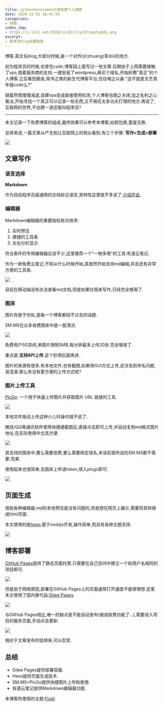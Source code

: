 ```yaml
---
title: gitee+hexo+smms打造免费个人博客
date: 2020-12-01 16:41:54
categories:
- 闲聊
index_img:
- https://i.loli.net/2020/12/01/ily1SYcpaZsqbHL.png
excerpt:
- 程序员blog白嫖指南
---
```

 博客,英文名blog,大部分时候,是一个对外分(zhuang)享(bi)的地方.

 初为程序员的时候,也曾在csdn,博客园上面写过一些文章.后期由于上网需要接触了vps,借着服务商的支持,一键安装了wordpress,再买个域名,开始折腾"真正"的个人博客.之后看到掘金,简书之类的新生代博客平台,往往嗤之以鼻:"这不就是文艺青年版csdn么?"

 随着热情慢慢减退,自建vps变成直接使用机场,个人博客也随之关闭,加之名利之心看淡,开始寻找一个真正可以记录一些东西,又不用花太多功夫打理的地方.再说了,互联网的世界,不白嫖一波还能叫程序员?


---

本文记录一下免费博客的组成,最终效果可以参考本博客,如假包换,童叟无欺.

 总体来说,一篇文章从产生到让互联网上的观众看到,有三个步骤:
 **写作>生成>部署**
 
![](https://i.loli.net/2020/12/01/ily1SYcpaZsqbHL.png)

 ## 文章写作
 
###  语言选择

**Markdown**
 
 作为目前程序员届通用的文档标记语言,其特性这里就不多说了.[介绍在此](https://zh.m.wikipedia.org/zh-hans/Markdown).
 
###  编辑器

Markdown编辑器的重要指标依次排序:
1. 实时预览
1. 便捷的工具条
1. 左右分栏显示

符合条件的专用编辑器应该不少,这里推荐一个"一物多用"的工具:有道云笔记.

作为一款免费云笔记,不知从什么时候开始,其居然开始支持md编辑,并且还有非常方便的工具条.

![](https://i.loli.net/2020/12/01/3G5FfDP96sAeW1K.png)

目前在移动端没有办法查看md文档,但是如果仅用来写作,已经完全够用了.

### 图床

图片存放于何处,是每一个博客都绕不过去的话题.

SM.MS在众多收费图床中是一股清流.

![](https://i.loli.net/2020/12/01/u8OHiKC31LTZvop.png)

免费用户5G空间,单图片限制5MB,每分钟最多上传20张.完全够用了.

重点是:**支持API上传**.这个妙用后面再讲.

图片的来源有很多,有本地文件,也有截图,如果用GUI方式上传,还涉及到命名问题,易混淆.那么有没有更方便的上传方式呢?

### 图片上传工具

[PicGo](https://github.com/Molunerfinn/PicGo): 一个用于快速上传图片并获取图片 URL 链接的工具.

![](https://i.loli.net/2020/12/01/rbaFq6nB8JxKtNW.png)

本地文件拖动上传这种小儿科操作就不说了.

微信/QQ等通讯软件使用快捷键截图后,直接点击即可上传,并自动复制md格式图片地址,在实际使用中尤其方便.

![](https://i.loli.net/2020/12/01/1XLv7cAOBaPx9sn.png)

其支持的图床中,要么需要收费,要么需要绑定域名,未读前面所说的SM.MS都不需要.完美.

使用起来也很简单,去图床上申请token,填入picgo即可.

![](https://i.loli.net/2020/12/01/Ztq7RfvehUDGJ1m.png)

## 页面生成

借助各种编辑器,md的本地预览是没有问题的,但是想在网页上展示,需要将其转换成html页面.

本文使用的是[hexo](https://hexo.io/zh-cn/),基于nodejs开发,操作简单,而且有各种主题支持.

![](https://i.loli.net/2020/12/01/GxIt4CRpi2L3rJs.png)

## 博客部署

[GitHub Pages](https://docs.github.com/cn/free-pro-team@latest/github/working-with-github-pages/about-github-pages)提供了静态页面托管.只需要在自己空间中建立一个和用户名相同的项目即可.

![](https://i.loli.net/2020/12/01/OCqdwuFYHh5BLGm.png)

但是由于网络原因,部署在GitHub Pages上的页面通常打开速度不是很理想.这里本文使用了国内替代品:[Gitee Pages](https://gitee.com/help/articles/4136).

![](https://i.loli.net/2020/12/01/ETbRP91F32IMDfX.png)

与GitHub Pages相比,唯一的缺点是不能自动发布(做成收费功能了...),需要进入项目的服务页面,手动点击更新.

![](https://i.loli.net/2020/12/01/M6qaFRrDVojPIQl.png)

相对于文章发布的低频率,可以忍受.

## 总结

- Gitee Pages提供部署容器.
- Hexo提供页面生成技术.
- SM.MS+PicGo提供快捷图片上传和使用.
- 有道云笔记提供Markdown编辑器功能.

本博客所使用的主题:[Fluid](https://github.com/fluid-dev/hexo-theme-fluid).

